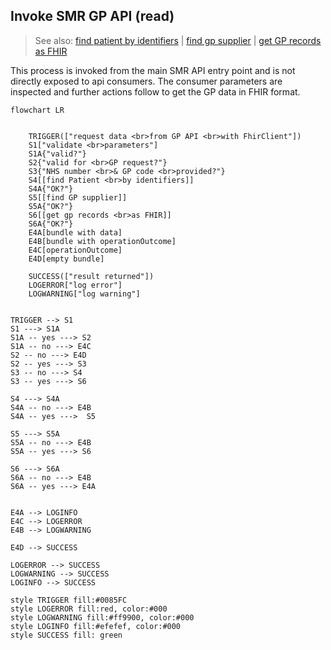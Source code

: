 ## Invoke SMR GP API (read) 

> See also: [find patient by identifiers]() | [find gp supplier]() | [get GP records as FHIR]()

This process is invoked from the main SMR API entry point and is not directly exposed to api consumers. The consumer parameters are inspected and further actions follow to get the GP data in FHIR format.

```mermaid
flowchart LR
 

    TRIGGER(["request data <br>from GP API <br>with FhirClient"]) 
    S1["validate <br>parameters"]
    S1A{"valid?"}
    S2{"valid for <br>GP request?"}
    S3{"NHS number <br>& GP code <br>provided?"} 
    S4[[find Patient <br>by identifiers]]
    S4A{"OK?"}
    S5[[find GP supplier]]
    S5A{"OK?"}
    S6[[get gp records <br>as FHIR]]
    S6A{"OK?"}
    E4A[bundle with data]
    E4B[bundle with operationOutcome]
    E4C[operationOutcome]
    E4D[empty bundle]

    SUCCESS(["result returned"])
    LOGERROR["log error"]
    LOGWARNING["log warning"]


TRIGGER --> S1
S1 ---> S1A
S1A -- yes ---> S2
S1A -- no ---> E4C
S2 -- no ---> E4D
S2 -- yes ---> S3
S3 -- no ---> S4
S3 -- yes ---> S6

S4 ---> S4A
S4A -- no ---> E4B
S4A -- yes --->  S5 

S5 ---> S5A
S5A -- no ---> E4B
S5A -- yes ---> S6

S6 ---> S6A
S6A -- no ---> E4B
S6A -- yes ---> E4A


E4A --> LOGINFO
E4C --> LOGERROR
E4B --> LOGWARNING

E4D --> SUCCESS

LOGERROR --> SUCCESS    
LOGWARNING --> SUCCESS
LOGINFO --> SUCCESS

style TRIGGER fill:#0085FC
style LOGERROR fill:red, color:#000
style LOGWARNING fill:#ff9900, color:#000
style LOGINFO fill:#efefef, color:#000
style SUCCESS fill: green

```

